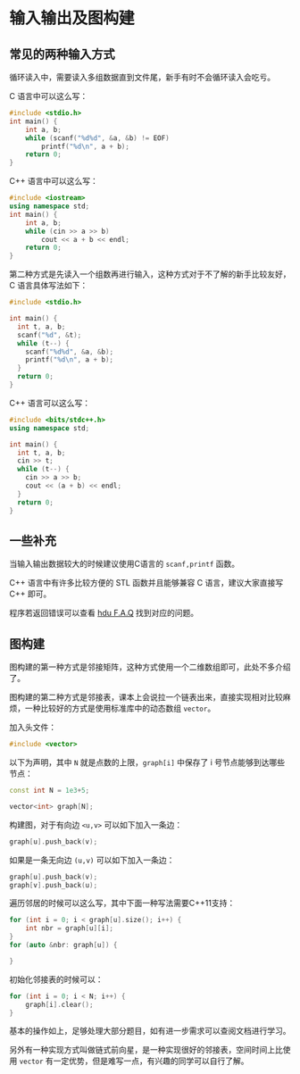 # 输入输出及图构建
## 常见的两种输入方式
循环读入中，需要读入多组数据直到文件尾，新手有时不会循环读入会吃亏。

C 语言中可以这么写：
```cpp
#include <stdio.h>
int main() {
    int a, b;
    while (scanf("%d%d", &a, &b) != EOF)
        printf("%d\n", a + b);
    return 0;
}
```

C++ 语言中可以这么写：
```cpp
#include <iostream>
using namespace std;
int main() {
    int a, b;
    while (cin >> a >> b)
        cout << a + b << endl;
    return 0;
}
```


第二种方式是先读入一个组数再进行输入，这种方式对于不了解的新手比较友好，C 语言具体写法如下：
```cpp
#include <stdio.h>

int main() {
  int t, a, b;
  scanf("%d", &t);
  while (t--) {
    scanf("%d%d", &a, &b);
    printf("%d\n", a + b);
  }
  return 0;
}
```
C++ 语言可以这么写：
```cpp
#include <bits/stdc++.h>
using namespace std;

int main() {
  int t, a, b;
  cin >> t;
  while (t--) {
    cin >> a >> b;
    cout << (a + b) << endl;
  }
  return 0;
}
```

## 一些补充
当输入输出数据较大的时候建议使用C语言的 `scanf,printf` 函数。

C++ 语言中有许多比较方便的 STL 函数并且能够兼容 C 语言，建议大家直接写 C++ 即可。

程序若返回错误可以查看 [hdu F.A.Q](http://acm.hdu.edu.cn/faq.php) 找到对应的问题。

## 图构建
图构建的第一种方式是邻接矩阵，这种方式使用一个二维数组即可，此处不多介绍了。

图构建的第二种方式是邻接表，课本上会说拉一个链表出来，直接实现相对比较麻烦，一种比较好的方式是使用标准库中的动态数组 `vector`。

加入头文件：
```cpp
#include <vector>
```
以下为声明，其中 `N` 就是点数的上限，`graph[i]` 中保存了 i 号节点能够到达哪些节点：
```cpp
const int N = 1e3+5;

vector<int> graph[N];
```

构建图，对于有向边 `<u,v>` 可以如下加入一条边：
```cpp
graph[u].push_back(v);
```
如果是一条无向边 `(u,v)` 可以如下加入一条边：
```cpp
graph[u].push_back(v);
graph[v].push_back(u);
```
遍历邻居的时候可以这么写，其中下面一种写法需要C++11支持：
```cpp
for (int i = 0; i < graph[u].size(); i++) {
    int nbr = graph[u][i];
}
for (auto &nbr: graph[u]) {

}
```
初始化邻接表的时候可以：
```cpp
for (int i = 0; i < N; i++) {
    graph[i].clear();
}
```
基本的操作如上，足够处理大部分题目，如有进一步需求可以查阅文档进行学习。

另外有一种实现方式叫做链式前向星，是一种实现很好的邻接表，空间时间上比使用 `vector` 有一定优势，但是难写一点，有兴趣的同学可以自行了解。